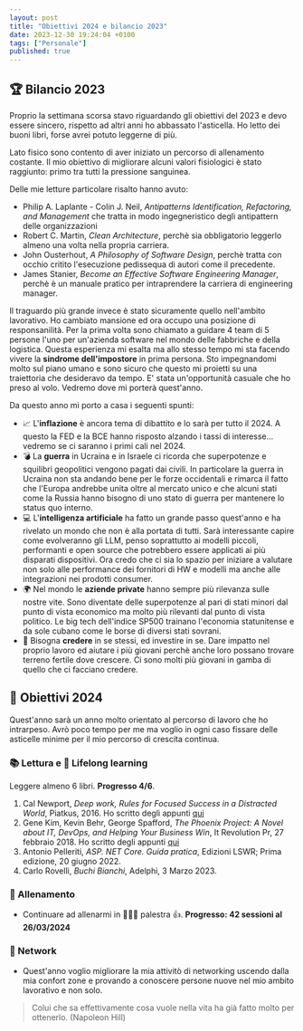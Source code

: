 ```yaml
---
layout: post
title: "Obiettivi 2024 e bilancio 2023"
date: 2023-12-30 19:24:04 +0100
tags: ["Personale"]
published: true
---
```


## 🏆 Bilancio 2023

Proprio la settimana scorsa stavo riguardando gli obiettivi del 2023 e devo essere sincero, rispetto ad altri anni ho abbassato l'asticella. Ho letto dei buoni libri, forse avrei potuto leggerne di più.

Lato fisico sono contento di aver iniziato un percorso di allenamento costante. Il mio obiettivo di migliorare alcuni valori fisiologici è stato raggiunto: primo tra tutti la pressione sanguinea.

Delle mie letture particolare risalto hanno avuto:

* Philip A. Laplante - Colin J. Neil, _Antipatterns Identification, Refactoring, and Management_ che tratta in modo ingegneristico degli antipattern delle organizzazioni
* Robert C. Martin, _Clean Architecture_, perchè sia obbligatorio leggerlo almeno una volta nella propria carriera.
* John Ousterhout, _A Philosophy of Software Design_, perchè tratta con occhio critito l'esecuzione pedissequa di autori come il precedente.
* James Stanier, _Become an Effective Software Engineering Manager_, perchè è un manuale pratico per intraprendere la carriera di engineering manager.

Il traguardo più grande invece è stato sicuramente quello nell'ambito lavorativo. Ho cambiato mansione ed ora occupo una posizione di responsanilità. Per la prima volta sono chiamato a guidare 4 team di 5 persone l'uno per un'azienda software nel mondo delle fabbriche e della logistica.
Questa esperienza mi esalta ma allo stesso tempo mi sta facendo vivere la **sindrome dell'impostore** in prima persona.
Sto impegnandomi molto sul piano umano e sono sicuro che questo mi proietti su una traiettoria che desideravo da tempo. E' stata un'opportunità casuale che ho preso al volo. Vedremo dove mi porterà quest'anno.

Da questo anno mi porto a casa i seguenti spunti:

* 📈 L'**inflazione** è ancora tema di dibattito e lo sarà per tutto il 2024. A questo la FED e la BCE hanno risposto alzando i tassi di interesse... vedremo se ci saranno i primi cali nel 2024.
* 💣 La **guerra** in Ucraina e in Israele ci ricorda che superpotenze e squilibri geopolitici vengono pagati dai civili. In particolare la guerra in Ucraina non sta andando bene per le forze occidentali e rimarca il fatto che l'Europa andrebbe unita oltre al mercato unico e che alcuni stati come la Russia hanno bisogno di uno stato di guerra per mantenere lo status quo interno.
* 💻 L'**intelligenza artificiale** ha fatto un grande passo quest'anno e ha rivelato un mondo che non è alla portata di tutti. Sarà interessante capire come evolveranno gli LLM, penso soprattutto ai modelli piccoli, performanti e open source che potrebbero essere applicati ai più disparati dispositivi. Ora credo che ci sia lo spazio per iniziare a valutare non solo alle performance dei fornitori di HW e modelli ma anche alle integrazioni nei prodotti consumer.
* 🌍 Nel mondo le **aziende private** hanno sempre più rilevanza sulle nostre vite. Sono diventate delle superpotenze al pari di stati minori dal punto di vista economico ma molto più rilevanti dal punto di vista politico. Le big tech dell'indice SP500 trainano l'economia statunitense e da sole cubano come le borse di diversi stati sovrani.
* 💯 Bisogna **credere** in se stessi, ed investire in se. Dare impatto nel proprio lavoro ed aiutare i più giovani perchè anche loro possano trovare terreno fertile dove crescere. Ci sono molti più giovani in gamba di quello che ci facciano credere.

## 🎯 Obiettivi 2024

Quest'anno sarà un anno molto orientato al percorso di lavoro che ho intrarpeso. Avrò poco tempo per me ma voglio in ogni caso fissare delle asticelle minime per il mio percorso di crescita continua.

### 📚 Lettura e 🚀 Lifelong learning

Leggere almeno 6 libri. **Progresso 4/6**.

1. Cal Newport, _Deep work, Rules for Focused Success in a Distracted World_, Piatkus, 2016. Ho scritto degli appunti [qui](../2023-02-01-deep-work)
2. Gene Kim, Kevin Behr, George Spafford, _The Phoenix Project: A Novel about IT, DevOps, and Helping Your Business Win_, It Revolution Pr, 27 febbraio 2018. Ho scritto degli appunti [qui](../2023-03-01-the-phoenix-project)
3. Antonio Pelleriti, _ASP. NET Core. Guida pratica_, Edizioni LSWR; Prima edizione, 20 giugno 2022.
4. Carlo Rovelli, _Buchi Bianchi_, Adelphi, 3 Marzo 2023.

### 🏃 Allenamento

* Continuare ad allenarmi in 🏋🏽‍♀️ palestra 👍. **Progresso: 42 sessioni al 26/03/2024**

### 👔 Network

* Quest'anno voglio migliorare la mia attivitò di networking uscendo dalla mia confort zone e provando a conoscere persone nuove nel mio ambito lavorativo e non solo.

> Colui che sa effettivamente cosa vuole nella vita ha già fatto molto per ottenerlo. (Napoleon Hill)
